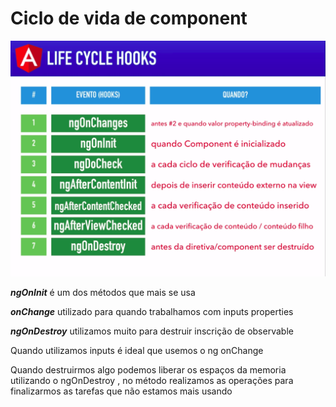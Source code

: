 # Ciclo de vida de component

![img](/docs/assets/img/ciclo_vida_component_001.png)

***ngOnInit*** é um dos métodos que mais se usa

***onChange*** utilizado para quando trabalhamos com inputs properties

***ngOnDestroy*** utilizamos muito para destruir inscrição de observable

Quando utilizamos inputs é ideal que usemos o ng onChange

Quando destruirmos algo podemos liberar os espaços da memoria utilizando
o ngOnDestroy , no método realizamos as operações para finalizarmos as tarefas
que não estamos mais usando 